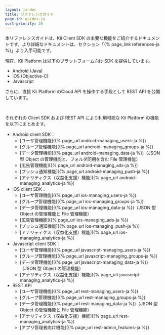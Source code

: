 ```yaml
---
layout: ja-doc
title: リファレンスガイド
page-id: guides-ja
sort-priority: 20
---
```

本リファレンスガイドは、Kii Client SDK の主要な機能をご紹介するドキュメントです。より詳細なドキュメントは、セクション「{% page_link references-ja %}」より入手可能です。

現在、Kii Platform は以下のプラットフォーム向け SDK を提供しています。

* Android (Java)
* iOS (Objective-C)
* Javascript

さらに、直接 Kii Platform のCloud API を操作する手段として REST API を公開しています。

<br/>

それぞれの Client SDK および REST API により利用可能な Kii Platform の機能を以下にまとめます。

* Android client SDK：
  * [ユーザ管理機能]({% page_url android-managing_users-ja %})
  * [グループ管理機能]({% page_url android-managing_groups-ja %})
  * [データ管理機能]({% page_url android-managing_data-ja %})（JSON 型 Object の管理機能と、フォルダ同期を含む File 管理機能）
  * [広告管理機能]({% page_url android-managing_ads-ja %})
  * [プッシュ通知機能]({% page_url android-managing_push-ja %})
  * [アナリティクス（収益化支援）機能]({% page_url android-managing_analytics-ja %})
* iOS client SDK：
  * [ユーザ管理機能]({% page_url ios-managing_users-ja %})
  * [グループ管理機能]({% page_url ios-managing_groups-ja %})
  * [データ管理機能]({% page_url ios-managing_data-ja %})（JSON 型 Object の管理機能と File 管理機能）
  * [広告管理機能]({% page_url ios-managing_ads-ja %})
  * [プッシュ通知機能]({% page_url ios-managing_push-ja %})
  * [アナリティクス（収益化支援）機能]({% page_url ios-managing_analytics-ja %})
* Javascript client SDK：
  * [ユーザ管理機能]({% page_url javascript-managing_users-ja %})
  * [グループ管理機能]({% page_url javascript-managing_groups-ja %})
  * [データ管理機能]({% page_url javascript-managing_data-ja %})（JSON 型 Object の管理機能）
  * [アナリティクス（収益化支援）機能]({% page_url javascript-managing_analytics-ja %})
* REST API
  * [ユーザ管理機能]({% page_url rest-managing_users-ja %})
  * [グループ管理機能]({% page_url rest-managing_groups-ja %})
  * [データ管理機能]({% page_url rest-managing_data-ja %})（JSON 型 Object の管理機能と File 管理機能）
  * [アナリティクス（収益化支援）機能]({% page_url rest-managing_analytics-ja %})
  * [アプリ管理者向け機能]({% page_url rest-admin_features-ja %})
